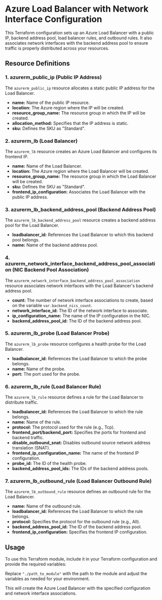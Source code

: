 # Azure Load Balancer with Network Interface Configuration

This Terraform configuration sets up an Azure Load Balancer with a public IP, backend address pool, load balancer rules, and outbound rules. It also associates network interfaces with the backend address pool to ensure traffic is properly distributed across your resources.

## Resource Definitions

### 1. azurerm_public_ip (Public IP Address)

The `azurerm_public_ip` resource allocates a static public IP address for the Load Balancer.

- **name:** Name of the public IP resource.
- **location:** The Azure region where the IP will be created.
- **resource_group_name:** The resource group in which the IP will be created.
- **allocation_method:** Specifies that the IP address is static.
- **sku:** Defines the SKU as "Standard".

### 2. azurerm_lb (Load Balancer)

The `azurerm_lb` resource creates an Azure Load Balancer and configures its frontend IP.

- **name:** Name of the Load Balancer.
- **location:** The Azure region where the Load Balancer will be created.
- **resource_group_name:** The resource group in which the Load Balancer will be created.
- **sku:** Defines the SKU as "Standard".
- **frontend_ip_configuration:** Associates the Load Balancer with the public IP address.

### 3. azurerm_lb_backend_address_pool (Backend Address Pool)

The `azurerm_lb_backend_address_pool` resource creates a backend address pool for the Load Balancer.

- **loadbalancer_id:** References the Load Balancer to which this backend pool belongs.
- **name:** Name of the backend address pool.

### 4. azurerm_network_interface_backend_address_pool_association (NIC Backend Pool Association)

The `azurerm_network_interface_backend_address_pool_association` resource associates network interfaces with the Load Balancer's backend address pool.

- **count:** The number of network interface associations to create, based on the variable `var.backend_nics_count`.
- **network_interface_id:** The ID of the network interface to associate.
- **ip_configuration_name:** The name of the IP configuration in the NIC.
- **backend_address_pool_id:** The ID of the backend address pool.

### 5. azurerm_lb_probe (Load Balancer Probe)

The `azurerm_lb_probe` resource configures a health probe for the Load Balancer.

- **loadbalancer_id:** References the Load Balancer to which the probe belongs.
- **name:** Name of the probe.
- **port:** The port used for the probe.

### 6. azurerm_lb_rule (Load Balancer Rule)

The `azurerm_lb_rule` resource defines a rule for the Load Balancer to distribute traffic.

- **loadbalancer_id:** References the Load Balancer to which the rule belongs.
- **name:** Name of the rule.
- **protocol:** The protocol used for the rule (e.g., Tcp).
- **frontend_port/backend_port:** Specifies the ports for frontend and backend traffic.
- **disable_outbound_snat:** Disables outbound source network address translation (SNAT).
- **frontend_ip_configuration_name:** The name of the frontend IP configuration.
- **probe_id:** The ID of the health probe.
- **backend_address_pool_ids:** The IDs of the backend address pools.

### 7. azurerm_lb_outbound_rule (Load Balancer Outbound Rule)

The `azurerm_lb_outbound_rule` resource defines an outbound rule for the Load Balancer.

- **name:** Name of the outbound rule.
- **loadbalancer_id:** References the Load Balancer to which the rule belongs.
- **protocol:** Specifies the protocol for the outbound rule (e.g., All).
- **backend_address_pool_id:** The ID of the backend address pool.
- **frontend_ip_configuration:** Specifies the frontend IP configuration.

## Usage

To use this Terraform module, include it in your Terraform configuration and provide the required variables:

Replace `"./path_to_module"` with the path to the module and adjust the variables as needed for your environment.

This will create the Azure Load Balancer with the specified configuration and network interface associations.

